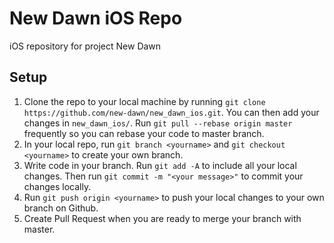 # New Dawn iOS Repo
iOS repository for project New Dawn

## Setup
1. Clone the repo to your local machine by running `git clone https://github.com/new-dawn/new_dawn_ios.git`. You can then add your changes in `new_dawn_ios/`. Run `git pull --rebase origin master` frequently so you can rebase your code to master branch.
2. In your local repo, run `git branch <yourname>` and `git checkout <yourname>` to create your own branch.
3. Write code in your branch. Run `git add -A` to include all your local changes. Then run `git commit -m "<your message>"` to commit your changes locally.
4. Run `git push origin <yourname>` to push your local changes to your own branch on Github.
5. Create Pull Request when you are ready to merge your branch with master.
